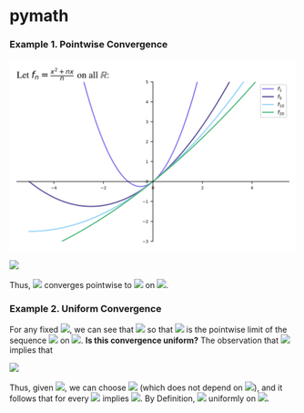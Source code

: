 # pymath

### Example 1. Pointwise Convergence

![](test.svg)

<img src="https://render.githubusercontent.com/render/math?math=f(x) = \lim_{n \rightarrow \infty} f_{n}(x) = \lim_{n \rightarrow \infty} \left (\frac{n x \dotplus x^{2}}{n}\right )\mathtt{\text{ = }}x">

Thus, <img src="https://render.githubusercontent.com/render/math?math=(f_n)"> converges pointwise to <img src="https://render.githubusercontent.com/render/math?math=f(x) = x"> on <img src="https://render.githubusercontent.com/render/math?math=\mathbb R">.


### Example 2. Uniform Convergence

For any fixed <img src="https://render.githubusercontent.com/render/math?math=x \in \mathbb R">, we can see that <img src="https://render.githubusercontent.com/render/math?math=\lim f_n(x) = 0"> so that <img src="https://render.githubusercontent.com/render/math?math=f(x) = 0"> is the pointwise limit of the sequence <img src="https://render.githubusercontent.com/render/math?math=(f_n)"> on <img src="https://render.githubusercontent.com/render/math?math=\mathbb R">. **Is this convergence uniform?** The observation that <img src="https://render.githubusercontent.com/render/math?math=1/(1 \dotplus x^2) \leq 1 \ , \ \forall x \in \mathbb R"> implies that

<img src="https://render.githubusercontent.com/render/math?math=|f_n(x) - f(x)| = \left|\frac{1}{1 \dotplus x^2} - 0\right| \leq \frac{1}{n^2}">

Thus, given <img src="https://render.githubusercontent.com/render/math?math=\epsilon \gt 0">, we can choose <img src="https://render.githubusercontent.com/render/math?math=N \gt \frac{1}{\epsilon}"> (which does not depend on <img src="https://render.githubusercontent.com/render/math?math=x">), and it follows that for every <img src="https://render.githubusercontent.com/render/math?math=n \geq N"> implies <img src="https://render.githubusercontent.com/render/math?math=|f_n(x) - f(x)| \lt \epsilon \ , \ \forall x \in \mathbb R">. By Definition, <img src="https://render.githubusercontent.com/render/math?math=f_n \rightarrow 0"> uniformly on <img src="https://render.githubusercontent.com/render/math?math=\mathbb R">.

